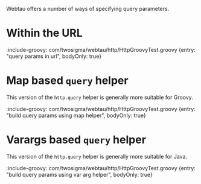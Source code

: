Webtau offers a number of ways of specifying query parameters.

# Within the URL

:include-groovy: com/twosigma/webtau/http/HttpGroovyTest.groovy {entry: "query params in url", bodyOnly: true}

# Map based `query` helper

This version of the `http.query` helper is generally more suitable for Groovy.

:include-groovy: com/twosigma/webtau/http/HttpGroovyTest.groovy {entry: "build query params using map helper", bodyOnly: true}

# Varargs based `query` helper

This version of the `http.query` helper is generally more suitable for Java.

:include-groovy: com/twosigma/webtau/http/HttpGroovyTest.groovy {entry: "build query params using var arg helper", bodyOnly: true}
